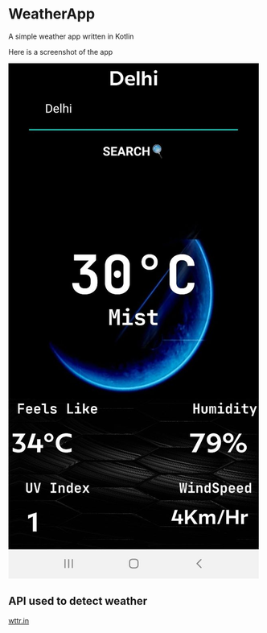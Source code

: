 # WeatherApp
A simple weather app written in Kotlin

Here is a screenshot of the app

![ss](https://github.com/VegetaxD/WeatherApp/blob/main/screen/screen.jpg)

## API used to detect weather
 [wttr.in](https://github.com/chubin/wttr.in)
